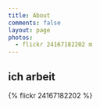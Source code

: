 ```yaml
---
title: About
comments: false
layout: page
photos: 
  - flickr 24167182202 m
---
```


## ich arbeit

{% flickr 24167182202 %}
